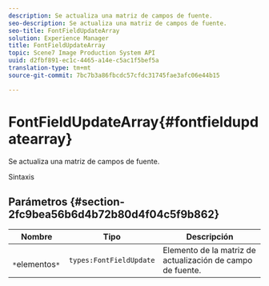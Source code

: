 ```yaml
---
description: Se actualiza una matriz de campos de fuente.
seo-description: Se actualiza una matriz de campos de fuente.
seo-title: FontFieldUpdateArray
solution: Experience Manager
title: FontFieldUpdateArray
topic: Scene7 Image Production System API
uuid: d2fbf891-ec1c-4465-a14e-c5ac1f5bef5a
translation-type: tm+mt
source-git-commit: 7bc7b3a86fbcdc57cfdc31745fae3afc06e44b15

---
```



# FontFieldUpdateArray{#fontfieldupdatearray}

Se actualiza una matriz de campos de fuente.

Sintaxis

## Parámetros {#section-2fc9bea56b6d4b72b80d4f04c5f9b862}

| Nombre | Tipo | Descripción |
|---|---|---|
| ` *`elementos`*` | `types:FontFieldUpdate` | Elemento de la matriz de actualización de campo de fuente. |

